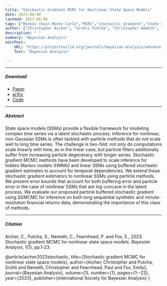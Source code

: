 ```yaml
---
title: "Stochastic Gradient MCMC for Nonlinear State Space Models"
date: 2023-06-08
lastmod: 2023-06-08
tags: ["Markov chain Monte Carlo","MCMC","stochastic gradient","state space model"]
author: ["Christopher Aicher", "Srshti Putcha", "Christopher Nemeth", "Paul Fearnhead", "Emily B. Fox"]
description: " "
summary: "Bayesian Analysis"
editPost:
    URL: "https://projecteuclid.org/journals/bayesian-analysis/advance-publication/Stochastic-Gradient-MCMC-for-Nonlinear-State-Space-Models/10.1214/23-BA1395.full"
    Text: "Bayesian Analysis"

---
```


---


##### Download

+ [Paper](https://projecteuclid.org/journals/bayesian-analysis/advance-publication/Stochastic-Gradient-MCMC-for-Nonlinear-State-Space-Models/10.1214/23-BA1395.full)
+ [arXiv](https://arxiv.org/abs/1901.10568)
+ [Code](https://github.com/aicherc/sgmcmc_ssm_code)



---
##### Abstract


State space models (SSMs) provide a flexible framework for modeling complex time series via a latent stochastic process. Inference for nonlinear, non-Gaussian SSMs is often tackled with particle methods that do not scale well to long time series. The challenge is two-fold: not only do computations scale linearly with time, as in the linear case, but particle filters additionally suffer from increasing particle degeneracy with longer series. Stochastic gradient MCMC methods have been developed to scale inference for hidden Markov models (HMMs) and linear SSMs using buffered stochastic gradient estimates to account for temporal dependencies. We extend these stochastic gradient estimators to nonlinear SSMs using particle methods. We present error bounds that account for both buffering error and particle error in the case of nonlinear SSMs that are log-concave in the latent process. We evaluate our proposed particle buffered stochastic gradient using SGMCMC for inference on both long sequential synthetic and minute-resolution financial returns data, demonstrating the importance of this class of methods.


---
##### Citation


Aicher, C., Putcha, S., Nemeth, C., Fearnhead, P. and Fox, E., 2023. Stochastic gradient MCMC for nonlinear state space models. *Bayesian Analysis*, 1(1), pp.1-23.

@article{aicher2023stochastic,
  title={Stochastic gradient MCMC for nonlinear state space models},
  author={Aicher, Christopher and Putcha, Srshti and Nemeth, Christopher and Fearnhead, Paul and Fox, Emily},
  journal={Bayesian Analysis},
  volume={1},
  number={1},
  pages={1--23},
  year={2023},
  publisher={International Society for Bayesian Analysis}
}


